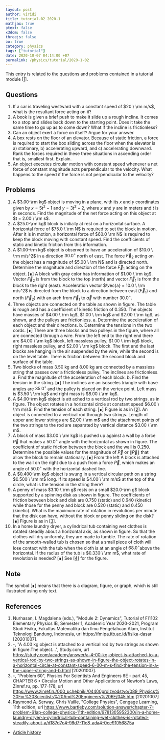 ```yaml
---
layout: post
author: viridi
title: tutorial-02 2020-1
mathjax: true
ptext: false
x3dom: false
threejs: false
oo: true
category: physics
tags: ["tutorial"]
date: 2020-10-07 04:14:00 +07
permalink: /physics/tutorial/2020-1-02
---
```

This entry is related to the questions and problems contained in a tutorial module [[1](#ref1)].


## Questions
1. If a car is traveling westward with a constant speed of $20 \ \rm m/s$, what is the resultant force acting on it?
2. A book is given a brief push to make it slide up a rough incline. It comes to a stop and slides back down to the starting point. Does it take the same time to go up as to come down? What if the incline is frictionless?
3. Can an object exert a force on itself? Argue for your answer.
4. A box rests on the floor of an elevator. Because of static friction, a force is required to start the box sliding across the floor when the elevator is a) stationary, b) accelerating upward, and c) accelerating downward. Rank the forces required in these three situations in ascending order that is, smallest first. Explain.
5. An object executes circular motion with constant speed whenever a net force of constant magnitude acts perpendicular to the velocity. What happens to the speed if the force is not perpendicular to the velocity?


## Problems
1. A $3.00-\rm kg$ object is moving in a plane, with its $x$ and $y$ coordinates given by $x = 5t^2 - 1$ and $y = 3t^2 + 2$, where $x$ and $y$ are in meters and $t$ is in seconds. Find the magnitude of the net force acting on this object at $t = 2.00 \ \rm s$.
2. A $25.0-\rm kg$ block is initially at rest on a horizontal surface. A horizontal force of $75.0 \ \rm N$ is required to set the block in motion. After it is in motion, a horizontal force of $60.0 \rm N$ is required to keep the block moving with constant speed. Find the coefficients of static and kinetic friction from this information.
3. A $1.00-\rm kg$ object is observed to have an acceleration of $10.0 \ \rm m/s^2$ in a direction $30.0^\circ$ north of east. The force $\vec{F}_2$ acting on the object has a magnitude of $5.00 \ \rm N$ and is directed north. Determine the magnitude and direction of the force $\vec{F}_1$ acting on the object. [&#8718;] A block with gray color has information of $1.00 \ \rm kg$. Vector $\vec{F}_2$ is from the block to the top (north) and vector $\vec{F}_1$ is from the block to the right (east). Acceleration vector $\vec{a} = 10.0 \ \rm m/s^2$ is directed from the block to a direction between east ($\vec{F}_1$) and north ($\vec{F}_2$) with an arch from $\vec{F}_1$ to $\vec{a}$ with number $30.0^\circ$.
4. Three objects are connected on the table as shown in figure. The table is rough and has a coefficient of kinetic friction of $0.350$. The objects have masses of $4.00 \ \rm kg$, $1.00 \ \rm kg$ and $2.00 \ \rm kg$, as shown, and the pulleys are frictionless. a. Determine the acceleration of each object and their directions. b. Determine the tensions in the two cords. [&#8718;] There are three blocks and two pulleys in the figure, where all are connected through a wire. From the left end to the right end there are $4.00 \ \rm kg$ block, left massless pulley, $1.00 \ \rm kg$ block, right massless pulley, and $2.00 \ \rm kg$ block. The first and the last blocks are hanging in the air suspended by the wire, while the second is on the level table. There is friction between the second block and surface of the table.
5. Two blocks of mass 3.50 kg and 8.00 kg are connected by a massless string that passes over a frictionless pulley. The inclines are frictionless. a. Find the magnitude of the acceleration of each block. b. Find the tension in the string. [&#8718;] The inclines are an isosceles triangle with base angles are $35.0^\circ$ and the pulley is placed on the vertex point. Left mass is $3.50 \ \rm kg$ and right mass is $8.00 \ \rm kg$.
6. A $4.00-\rm kg$ object is att ached to a vertical rod by two strings, as in figure. The object rotates in a horizontal circle at constant speed $6.00 \ \rm m/s$. Find the tension of each string. [&#8718;] Figure is as in [[2](#ref2)]. An object is connected to a vertical rod through two strings. Length of upper and lower strings are $2.00 \ \rm m$ and the attachment points of the two strings to the rod are separated by vertical distance $3.00 \ \rm m$.
7. A block of mass $3.00 \ \rm kg$ is pushed up against a wall by a force $\vec{P}$ that makes a $50.0^\circ$ angle with the horizontal as shown in figure. The coefficient of static friction between the block and the wall is $0.250$. Determine the possible values for the magnitude of $\vec{P}$ or $\|\vec{P}\|$ that allow the block to remain stationary. [&#8718;] From the left A block is attached to the wall on the right due to a push from a force $\vec{P}$, which makes an angle of $50.0^\circ$ with the horizontal dashed line.
8. A $0.400-\rm kg$ object is swung in a vertical circular path on a string $0.500 \ \rm m$ long. If its speed is $4.00 \ \rm m/s$ at the top of the circle, what is the tension in the string there?
9. A penny of mass $3.10 \ \rm g$ rests on a small $20.0-\rm g$ block supported by a spinning disk as shown in figure. The coefficients of friction between block and disk are $0.750$ (static) and $0.640$ (kinetic) while those for the penny and block are $0.520$ (static) and $0.450$ (kinetic). What is the maximum rate of rotation in revolutions per minute that the disk can have, without the block or penny sliding on the disk? [&#8718;] Figure is as in [[3](#ref3)].
10. In a home laundry dryer, a cylindrical tub containing wet clothes is rotated steadily about a horizontal axis, as shown in figure. So that the clothes will dry uniformly, they are made to tumble. The rate of rotation of the smooth-walled tub is chosen so that a small piece of cloth will lose contact with the tub when the cloth is at an angle of $68.0^\circ$above the horizontal. If the radius of the tub is $0.330 \ \rm m$,
what rate of revolution is needed? [&#8718;] See [[4](#ref4)] for the figure.


## Note
The symbol [&#8718;] means that there is a diagram, figure, or graph, which is still illustrated using only text.


## References
1. <a name="ref1"></a>Nurhasan, I. Magdalena (eds.), "Module 2: Dynamics", Tutorial of FI1102 Elementary Physics IB, Semester 1, Academic Year 2020-2021, Program Studi Fisika, Fakultas Matematika dan Ilmu Pengetahuan Alam, Institut Teknologi Bandung, Indonesia, url <https://fmipa.itb.ac.id/fisika-dasar> [20201007].
2. <a name="ref2"></a>-, "A 4.00 kg object is attached to a vertical rod by two strings as shown in figure.The object...", Study.com, url <https://study.com/academy/answer/a-4-00-kg-object-is-attached-to-a-vertical-rod-by-two-strings-as-shown-in-figure-the-object-rotates-in-a-horizontal-circle-at-constant-speed-6-00-m-s-find-the-tension-in-a-the-upper-string-and-b.html> [20201007].
3. <a name="ref3"></a>-, "Problem 60", Physics For Scientists And Engineers 6E - part 45, CHAPTER 6 • Circular Motion and Other Applications of Newton’s Laws, Zinref.ru, pp. 177-178, url <https://www.zinref.ru/000_uchebniki/04400proizvodstvo/089_Physics%20For%20Scientists%20And%20Engineers%206E/045.htm> [20201007]
4. <a name="ref4"></a>Raymond A. Serway, Chris Vuille, "College Physics", Cengage Learning, 11th edition, url <https://www.bartleby.com/solution-answer/chapter-7-problem-61ap-college-physics-11th-edition/9781305952300/in-a-home-laundry-dryer-a-cylindrical-tub-containing-wet-clothes-is-rotated-steadily-about-a/d187d7c4-98d7-11e8-ada4-0ee91056875a>

+ [Article history](https://github.com/butiran/butiran.github.io/commits/master/_posts/phys/tutorial/2020-10-07-tutorial-02-2020-1.md)
